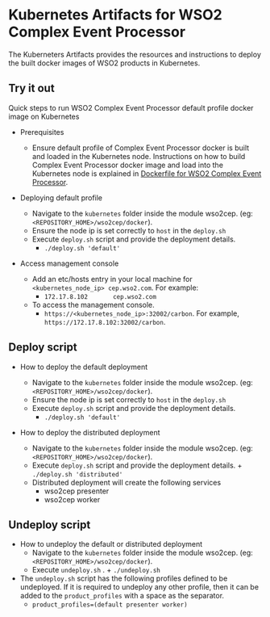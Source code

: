 # Kubernetes Artifacts for WSO2 Complex Event Processor #
The Kuberneters Artifacts provides the resources and instructions to deploy the built docker images of WSO2 products in Kubernetes.

## Try it out
Quick steps to run WSO2 Complex Event Processor default profile docker image on Kubernetes

* Prerequisites
    - Ensure default profile of Complex Event Processor docker is built and loaded in the Kubernetes node.
    Instructions on how to build Complex Event Processor docker image and load into the Kubernetes node is explained in [Dockerfile for WSO2 Complex Event Processor](https://github.com/wso2/kubernetes-artifacts/tree/master/wso2cep/docker/README.md#building-the-docker-images).

* Deploying default profile
    - Navigate to the `kubernetes` folder inside the module wso2cep. (eg: `<REPOSITORY_HOME>/wso2cep/docker`). 
    - Ensure the node ip is set correctly to `host` in the `deploy.sh`
    - Execute `deploy.sh` script and provide the deployment details.
        + `./deploy.sh 'default'`

* Access management console
    - Add an etc/hosts entry in your local machine for `<kubernetes_node_ip> cep.wso2.com`. For example:
        + `172.17.8.102       cep.wso2.com`
    - To access the management console.
        +  `https://<kubernetes_node_ip>:32002/carbon`. For example, `https://172.17.8.102:32002/carbon`.

## Deploy script

* How to deploy the default deployment
    - Navigate to the `kubernetes` folder inside the module wso2cep. (eg: `<REPOSITORY_HOME>/wso2cep/docker`).
    - Ensure the node ip is set correctly to `host` in the `deploy.sh`
    - Execute `deploy.sh` script and provide the deployment details.
        + `./deploy.sh 'default'`
          
* How to deploy the distributed deployment
    - Navigate to the `kubernetes` folder inside the module wso2cep. (eg: `<REPOSITORY_HOME>/wso2cep/docker`).
    - Execute `deploy.sh` script and provide the deployment details.
          + `./deploy.sh 'distributed'`
    - Distributed deployment will create the following services
        + wso2cep presenter
        + wso2cep worker 
    
## Undeploy script

* How to undeploy the default or distributed deployment
    - Navigate to the `kubernetes` folder inside the module wso2cep. (eg: `<REPOSITORY_HOME>/wso2cep/docker`).
    - Execute `undeploy.sh` .
          + `./undeploy.sh`           
* The `undeploy.sh` script has the following profiles defined to be undeployed. If it is required to undeploy any other profile, then it can be added to the `product_profiles` with a space as the separator.
    - `product_profiles=(default presenter worker)`
